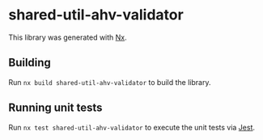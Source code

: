 # shared-util-ahv-validator

This library was generated with [Nx](https://nx.dev).

## Building

Run `nx build shared-util-ahv-validator` to build the library.

## Running unit tests

Run `nx test shared-util-ahv-validator` to execute the unit tests via [Jest](https://jestjs.io).
